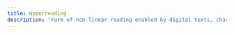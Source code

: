 ```yaml
---
title: Hyperreading
description: "Form of non-linear reading enabled by digital texts, characterized by clicking on hyperlinks, skimming, and scanning, allowing readers to quickly gather information from multiple sources"
---
```

